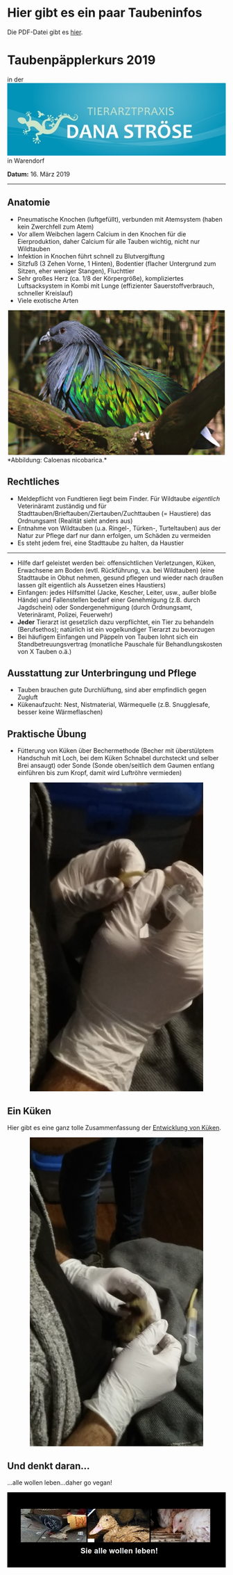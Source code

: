 # Hier gibt es ein paar Taubeninfos

Die PDF-Datei gibt es [hier](utils/Taubenpaepplerkurs.pdf). 

# Taubenpäpplerkurs 2019  
in der  
![TA Logo](utils/TA.jpeg)  
in Warendorf

**Datum:** 16. März 2019

---

## Anatomie

- Pneumatische Knochen (luftgefüllt), verbunden mit Atemsystem (haben kein Zwerchfell zum Atem)
- Vor allem Weibchen lagern Calcium in den Knochen für die Eierproduktion, daher Calcium für alle Tauben wichtig, nicht nur Wildtauben
- Infektion in Knochen führt schnell zu Blutvergiftung
- Sitzfuß (3 Zehen Vorne, 1 Hinten), Bodentier (flacher Untergrund zum Sitzen, eher weniger Stangen), Fluchttier
- Sehr großes Herz (ca. 1/8 der Körpergröße), kompliziertes Luftsacksystem in Kombi mit Lunge (effizienter Sauerstoffverbrauch, schneller Kreislauf)
- Viele exotische Arten


<div style="text-align: center;">
  <img src="utils/maehnentaube.jpg" alt="Caloenas nicobarica" width="500"/>
</div>
*Abbildung: Caloenas nicobarica.*

## Rechtliches

- Meldepflicht von Fundtieren liegt beim Finder. Für Wildtaube *eigentlich* Veterinäramt zuständig und für Stadttauben/Brieftauben/Ziertauben/Zuchttauben (= Haustiere) das Ordnungsamt (Realität sieht anders aus)
- Entnahme von Wildtauben (u.a. Ringel-, Türken-, Turteltauben) aus der Natur zur Pflege darf nur dann erfolgen, um Schäden zu vermeiden
- Es steht jedem frei, eine Stadttaube zu halten, da Haustier

---

- Hilfe darf geleistet werden bei: offensichtlichen Verletzungen, Küken, Erwachsene am Boden (evtl. Rückführung, v.a. bei Wildtauben) (eine Stadttaube in Obhut nehmen, gesund pflegen und wieder nach draußen lassen gilt eigentlich als Aussetzen eines Haustiers)
- Einfangen: jedes Hilfsmittel (Jacke, Kescher, Leiter, usw., außer bloße Hände) und Fallenstellen bedarf einer Genehmigung (z.B. durch Jagdschein) oder Sondergenehmigung (durch Ordnungsamt, Veterinäramt, Polizei, Feuerwehr)
- **Jeder** Tierarzt ist gesetzlich dazu verpflichtet, ein Tier zu behandeln (Berufsethos); natürlich ist ein vogelkundiger Tierarzt zu bevorzugen
- Bei häufigem Einfangen und Päppeln von Tauben lohnt sich ein Standbetreuungsvertrag (monatliche Pauschale für Behandlungskosten von X Tauben o.ä.)

## Ausstattung zur Unterbringung und Pflege

- Tauben brauchen gute Durchlüftung, sind aber empfindlich gegen Zugluft
- Kükenaufzucht: Nest, Nistmaterial, Wärmequelle (z.B. Snugglesafe, besser keine Wärmeflaschen)

## Praktische Übung

- Fütterung von Küken über Bechermethode (Becher mit überstülptem Handschuh mit Loch, bei dem Küken Schnabel durchsteckt und selber Brei ansaugt) oder Sonde (Sonde oben/seitlich dem Gaumen entlang einführen bis zum Kropf, damit wird Luftröhre vermieden)

<div style="text-align: center;">
  <img src="utils/1.jpg" alt="Ein Stadttaubenküken wird gefüttert." width="400"/>
</div>

## Ein Küken

Hier gibt es eine ganz tolle Zusammenfassung der [Entwicklung von Küken](https://www.stadttaubenwien.at/wie-sehen-taubenkueken-aus-.html).

<div style="text-align: center;">
  <img src="utils/2.jpg" alt="Ein Stadttaubenküken." width="400"/>
</div>

## Und denkt daran...

...alle wollen leben...daher go vegan!

![Alle wollen leben.](utils/allewollenleben.jpg)
